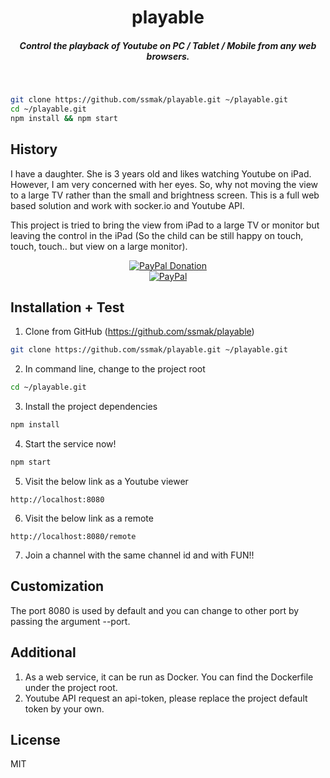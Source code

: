 <h1 align="center">playable</h1>

<h5 align="center">Control the playback of Youtube on PC / Tablet / Mobile from any web browsers.</h5>

<br />

``` bash
git clone https://github.com/ssmak/playable.git ~/playable.git
cd ~/playable.git
npm install && npm start
```
## History
I have a daughter. She is 3 years old and likes watching Youtube on iPad. However, I am very concerned with her eyes. So, why not moving the view to a large TV rather than the small and brightness screen.
This is a full web based solution and work with socker.io and Youtube API.

This project is tried to bring the view from iPad to a large TV or monitor but leaving the control in the iPad (So the child can be still happy on touch, touch, touch.. but view on a large monitor).

<div align="center">
  <a href="https://paypal.me/ssmak">
    <img src="https://img.shields.io/badge/Donate-PayPal-green.svg" alt="PayPal Donation" />
  </a>
  <br />
  <a href="https://paypal.me/ssmak">
    <img src="https://www.paypalobjects.com/webstatic/mktg/logo/AM_mc_vs_dc_ae.jpg" alt="PayPal" />
  </a>
</div>

## Installation + Test
1. Clone from GitHub (https://github.com/ssmak/playable)
``` bash
git clone https://github.com/ssmak/playable.git ~/playable.git
```
2. In command line, change to the project root
``` bash
cd ~/playable.git
```
3. Install the project dependencies
``` bash
npm install
```
4. Start the service now!
``` bash
npm start
```
5. Visit the below link as a Youtube viewer
```
http://localhost:8080
```
6. Visit the below link as a remote
```
http://localhost:8080/remote
```
7. Join a channel with the same channel id and with FUN!!

## Customization
The port 8080 is used by default and you can change to other port by passing the argument --port.

## Additional
1. As a web service, it can be run as Docker. You can find the Dockerfile under the project root.
2. Youtube API request an api-token, please replace the project default token by your own.

## License
MIT
